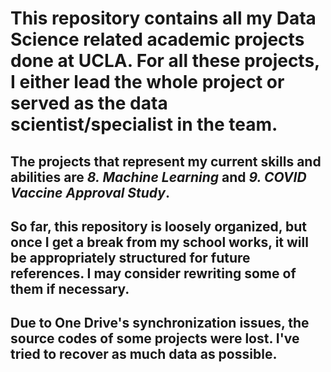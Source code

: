 # This repository contains all my Data Science related academic projects done at UCLA. For all these projects, I either lead the whole project or served as the data scientist/specialist in the team.
## The projects that represent my current skills and abilities are *8. Machine Learning* and *9. COVID Vaccine Approval Study*.
## So far, this repository is loosely organized, but once I get a break from my school works, it will be appropriately structured for future references. I may consider rewriting some of them if necessary.
## Due to One Drive's synchronization issues, the source codes of some projects were lost. I've tried to recover as much data as possible.

